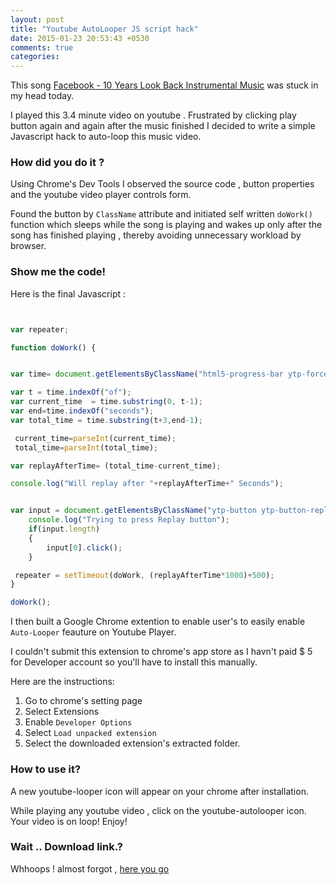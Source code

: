 ```yaml
---
layout: post
title: "Youtube AutoLooper JS script hack"
date: 2015-01-23 20:53:43 +0530
comments: true
categories: 
---
```


This song [Facebook - 10 Years Look Back Instrumental Music](https://www.youtube.com/watch?v=NJX17WtsaCk) was stuck in my head today.

I played this 3.4 minute video on youtube . Frustrated by clicking play button again and again after the music finished I decided to write a simple Javascript hack to auto-loop this music video.

<!--more--> 

### How did you do it ?

Using Chrome's Dev Tools I observed the source code , button properties and the youtube video player controls form.

Found the button by `ClassName` attribute and initiated self written ` doWork() ` function which sleeps while the song is playing and wakes up only after the song has finished playing , thereby avoiding unnecessary workload by browser.


### Show me the code!


Here is the final Javascript :
``` javascript 


var repeater;

function doWork() {


var time= document.getElementsByClassName("html5-progress-bar ytp-force-transform red")[0].getAttribute("aria-valuetext");

var t = time.indexOf("of");
var current_time  = time.substring(0, t-1);
var end=time.indexOf("seconds");
var total_time = time.substring(t+3,end-1);

 current_time=parseInt(current_time);
 total_time=parseInt(total_time);

var replayAfterTime= (total_time-current_time);

console.log("Will replay after "+replayAfterTime+" Seconds");


var input = document.getElementsByClassName("ytp-button ytp-button-replay");
    console.log("Trying to press Replay button");
	if(input.length)
	{
		input[0].click();
	}

 repeater = setTimeout(doWork, (replayAfterTime*1000)+500);
}

doWork();

```

I then built a Google Chrome extention to enable user's to easily enable `Auto-Looper` feauture on Youtube Player.

I couldn't submit this extension to chrome's app store as I havn't paid $ 5 for Developer account so you'll have to install this manually. 

Here are the instructions:

1. Go to chrome's setting page
2. Select Extensions 
3. Enable `Developer Options` 
4.  Select `Load unpacked extension ` 
5. Select the downloaded extension's extracted folder.

### How to use it?
A new youtube-looper icon will appear on your chrome after installation. 

While playing any youtube video , click on the youtube-autolooper icon. Your video is on loop! 
Enjoy!

### Wait .. Download link.?

Whhoops ! almost forgot , [here you go](https://www.dropbox.com/s/ivk5v0ekbxy1k92/Youtube-Looper-by-Yask%202.zip?dl=0)